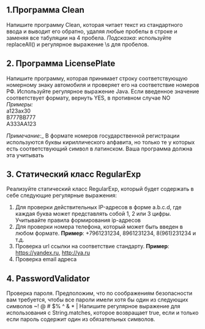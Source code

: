 ## 1.Программа Clean
Напишите программу Clean, которая читает текст из стандартного ввода и выводит его обратно,
удаляя любые пробелы в строке и заменяя все табуляции на 4 пробела. _Подсказка_: используйте
replaceAll() и регулярное выражение \s для пробелов.

## 2. Программа LicensePlate
Напишите программу, которая принимает строку соответствующую номерному знаку автомобиля и проверяет 
его на соответствие номеров РФ. Используйте регулярное выражение Java. Если введенное значение соответствует формату, 
вернуть YES, в противном случае NO   
_Примеры:_  
a123ax30  
B777BB777  
А333АА123  

_Примечание:__ В формате номеров государственной регистрации используются буквы кириллического алфавита, но только те 
у которых есть соответствующий символ в латинском. Ваша программа должна эта учитывать

## 3. Статический класс RegularExp
Реализуйте статический класс RegularExp, который будет содержать в себе следующие регулярные выражения:
1. Для проверки действительных IP-адресов в форме a.b.c.d, где
   каждая буква может представлять собой 1, 2 или 3 цифры. Учитывайте правила формирования ip-адресов
2. Для проверки номера телефона, который может быть введен в любом формате. __Пример__: +7961231234, 8961231234, 
8(961)231234 и т.д.
3. Проверка url ссылки на соответствие стандарту. __Пример__: https://yandex.ru, http://ya.ru 
4. Проверка email адреса

## 4. PasswordValidator
Проверка пароля. Предположим, что по соображениям безопасности вам требуется, чтобы все пароли имели
хотя бы один из следующих символов
~! @ # $% ^ & * |
Напишите регулярное выражение для использования с String.matches, которое возвращает true, если и только если
пароль содержит один из обязательных символов.
